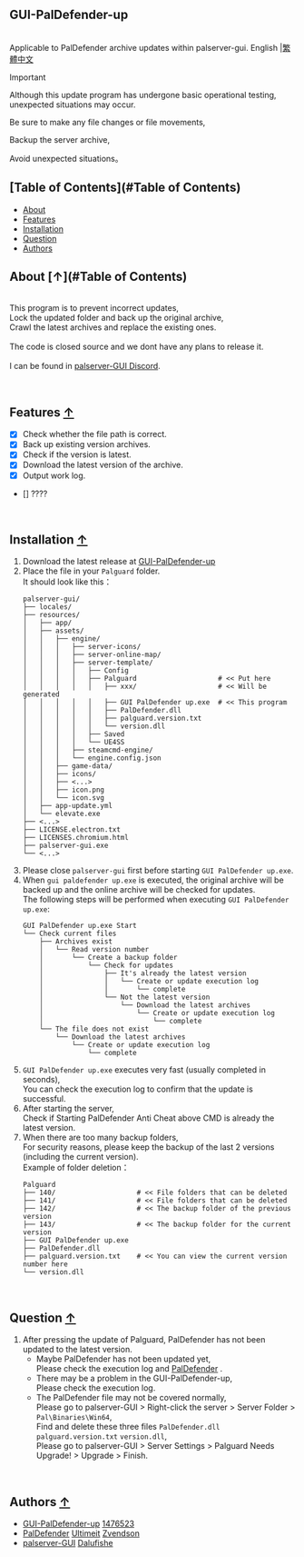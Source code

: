## GUI-PalDefender-up
<br>Applicable to PalDefender archive updates within palserver-gui.
English |[繁體中文](./README_ZH_TW.md)

> [!IMPORTANT]
>
> Although this update program has undergone basic operational testing, unexpected situations may occur.
> 
> Be sure to make any file changes or file movements,
> 
> Backup the server archive,
> 
> Avoid unexpected situations。
>

## [Table of Contents](#Table of Contents)
* [About](#about-)
* [Features](#features-)
* [Installation](#installation-)
* [Question](#Question-)
* [Authors](#authors-)

## About [↑](#Table of Contents)

<br>This program is to prevent incorrect updates,
<br>Lock the updated folder and back up the original archive,
<br>Crawl the latest archives and replace the existing ones.
<br>
<br>The code is closed source and we dont have any plans to release it.
<br>
<br>I can be found in [palserver-GUI Discord](https://discord.gg/UA24pctUYc).

<br>

## Features [↑](#Tup)

- [x] Check whether the file path is correct.
- [x] Back up existing version archives.
- [x] Check if the version is latest.
- [x] Download the latest version of the archive.
- [x] Output work log.
- [] ????

<br>

## Installation [↑](#Tup)

1. Download the latest release at [GUI-PalDefender-up](https://github.com/1476523/GUI-PalDefender-up/releases)
2. Place the file in your `Palguard` folder.
   <br>It should look like this：
   ```
   palserver-gui/
   ├── locales/
   ├── resources/
   │   ├── app/
   │   ├── assets/
   │   │   ├── engine/
   │   │   │   ├── server-icons/
   │   │   │   ├── server-online-map/
   │   │   │   ├── server-template/
   │   │   │   │   ├── Config
   │   │   │   │   ├── Palguard                    # << Put here
   │   │   │   │   │   ├── xxx/                    # << Will be generated
   │   │   │   │   │   ├── GUI PalDefender up.exe  # << This program
   │   │   │   │   │   ├── PalDefender.dll
   │   │   │   │   │   ├── palguard.version.txt
   │   │   │   │   │   └── version.dll
   │   │   │   │   ├── Saved
   │   │   │   │   └── UE4SS
   │   │   │   ├── steamcmd-engine/
   │   │   │   └── engine.config.json
   │   │   ├── game-data/
   │   │   ├── icons/
   │   │   ├── <...>
   │   │   ├── icon.png
   │   │   └── icon.svg
   │   ├── app-update.yml
   │   └── elevate.exe
   ├── <...>
   ├── LICENSE.electron.txt
   ├── LICENSES.chromium.html
   ├── palserver-gui.exe
   └── <...>
   ```
3. Please close `palserver-gui` first before starting `GUI PalDefender up.exe`.
4. When `gui paldefender up.exe` is executed, the original archive will be backed up and the online archive will be checked for updates.
   <br>The following steps will be performed when executing `GUI PalDefender up.exe`:
   ```
   GUI PalDefender up.exe Start
   └── Check current files
       ├── Archives exist
       │   └── Read version number
	   │       └── Create a backup folder
	   │           └── Check for updates
	   │               ├── It's already the latest version
	   │               │   └── Create or update execution log
	   │               │       └── complete
	   │               └── Not the latest version
	   │                   └── Download the latest archives
	   │                       └── Create or update execution log
	   │                           └── complete
	   └── The file does not exist
	       └── Download the latest archives
		       └── Create or update execution log
			   	   └── complete
   ```
5. `GUI PalDefender up.exe` executes very fast (usually completed in seconds),
   <br>You can check the execution log to confirm that the update is successful.
6. After starting the server,
   <br>Check if Starting PalDefender Anti Cheat above CMD is already the latest version.
7. When there are too many backup folders,
   <br>For security reasons, please keep the backup of the last 2 versions (including the current version).
   <br>Example of folder deletion：
   ```
   Palguard
   ├── 140/                    # << File folders that can be deleted
   ├── 141/                    # << File folders that can be deleted
   ├── 142/                    # << The backup folder of the previous version
   ├── 143/                    # << The backup folder for the current version
   ├── GUI PalDefender up.exe
   ├── PalDefender.dll
   ├── palguard.version.txt    # << You can view the current version number here
   └── version.dll
   ```
<br>

## Question [↑](#Tup)

1. After pressing the update of Palguard, PalDefender has not been updated to the latest version.
   -  Maybe PalDefender has not been updated yet,
    <br> Please check the execution log and [PalDefender](https://github.com/Ultimeit/PalDefender) .
   -  There may be a problem in the GUI-PalDefender-up,
    <br> Please check the execution log.
   -  The PalDefender file may not be covered normally,
    <br> Please go to palserver-GUI > Right-click the server > Server Folder > `Pal\Binaries\Win64`,
    <br> Find and delete these three files `PalDefender.dll` `palguard.version.txt` `version.dll`,
    <br> Please go to palserver-GUI > Server Settings > Palguard Needs Upgrade! > Upgrade > Finish.

<br>

## Authors [↑](#Tup)

- [GUI-PalDefender-up](https://github.com/1476523/GUI-PalDefender-up) [1476523](https://github.com/1476523)
- [PalDefender](https://github.com/Ultimeit/PalDefender) [Ultimeit](https://github.com/Ultimeit) [Zvendson](https://github.com/Zvendson)
- [palserver-GUI](https://github.com/Dalufishe/palserver-GUI) [Dalufishe](https://github.com/Dalufishe)
